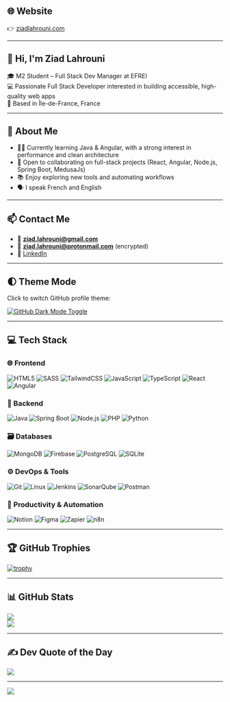 ## 🌐 Website  
👉 [ziadlahrouni.com](https://ziadlahrouni.com)

---

## 👋 Hi, I'm Ziad Lahrouni

🎓 M2 Student – Full Stack Dev Manager at EFREI  
💻 Passionate Full Stack Developer interested in building accessible, high-quality web apps  
📍 Based in Île-de-France, France

---

## 💫 About Me

- 👨‍💻 Currently learning Java & Angular, with a strong interest in performance and clean architecture  
- 🚀 Open to collaborating on full-stack projects (React, Angular, Node.js, Spring Boot, MedusaJs)  
- 📚 Enjoy exploring new tools and automating workflows  
- 🗣️ I speak French and English

---

## 📫 Contact Me

- 📧 **ziad.lahrouni@gmail.com**  
- 🔐 **ziad.lahrouni@protonmail.com** (encrypted)  
- 💼 [LinkedIn](https://linkedin.com/in/ziad-lahrouni)

---

## 🌓 Theme Mode  
Click to switch GitHub profile theme:

[![GitHub Dark Mode Toggle](https://img.shields.io/badge/-Switch%20Theme-black?style=for-the-badge&logo=github&logoColor=white)](https://github.com/settings/appearance)

---

## 💻 Tech Stack

### 🌐 Frontend
![HTML5](https://img.shields.io/badge/html5-%23E34F26.svg?style=for-the-badge&logo=html5&logoColor=white)
![SASS](https://img.shields.io/badge/sass-%23CC6699.svg?style=for-the-badge&logo=sass&logoColor=white)
![TailwindCSS](https://img.shields.io/badge/tailwindcss-%2306B6D4.svg?style=for-the-badge&logo=tailwindcss&logoColor=white)
![JavaScript](https://img.shields.io/badge/javascript-%23F7DF1E.svg?style=for-the-badge&logo=javascript&logoColor=black)
![TypeScript](https://img.shields.io/badge/typescript-%23007ACC.svg?style=for-the-badge&logo=typescript&logoColor=white)
![React](https://img.shields.io/badge/react-%2361DAFB.svg?style=for-the-badge&logo=react&logoColor=black)
![Angular](https://img.shields.io/badge/angular-%23DD0031.svg?style=for-the-badge&logo=angular&logoColor=white)

### 🔧 Backend
![Java](https://img.shields.io/badge/java-%23ED8B00.svg?style=for-the-badge&logo=openjdk&logoColor=white)
![Spring Boot](https://img.shields.io/badge/springboot-%236DB33F.svg?style=for-the-badge&logo=springboot&logoColor=white)
![Node.js](https://img.shields.io/badge/node.js-%23339933.svg?style=for-the-badge&logo=node.js&logoColor=white)
![PHP](https://img.shields.io/badge/php-%23777BB4.svg?style=for-the-badge&logo=php&logoColor=white)
![Python](https://img.shields.io/badge/python-%233776AB.svg?style=for-the-badge&logo=python&logoColor=white)

### 🗃️ Databases
![MongoDB](https://img.shields.io/badge/mongodb-%2347A248.svg?style=for-the-badge&logo=mongodb&logoColor=white)
![Firebase](https://img.shields.io/badge/firebase-%23039BE5.svg?style=for-the-badge&logo=firebase&logoColor=white)
![PostgreSQL](https://img.shields.io/badge/postgresql-%23336791.svg?style=for-the-badge&logo=postgresql&logoColor=white)
![SQLite](https://img.shields.io/badge/sqlite-%2307405e.svg?style=for-the-badge&logo=sqlite&logoColor=white)

### ⚙️ DevOps & Tools
![Git](https://img.shields.io/badge/git-%23F05033.svg?style=for-the-badge&logo=git&logoColor=white)
![Linux](https://img.shields.io/badge/linux-%23FCC624.svg?style=for-the-badge&logo=linux&logoColor=black)
![Jenkins](https://img.shields.io/badge/jenkins-%232C5263.svg?style=for-the-badge&logo=jenkins&logoColor=white)
![SonarQube](https://img.shields.io/badge/sonarqube-%2300B4C6.svg?style=for-the-badge&logo=sonarqube&logoColor=white)
![Postman](https://img.shields.io/badge/postman-FF6C37?style=for-the-badge&logo=postman&logoColor=white)

### 🎯 Productivity & Automation
![Notion](https://img.shields.io/badge/notion-%23000000.svg?style=for-the-badge&logo=notion&logoColor=white)
![Figma](https://img.shields.io/badge/figma-%23F24E1E.svg?style=for-the-badge&logo=figma&logoColor=white)
![Zapier](https://img.shields.io/badge/zapier-FE4C1C?style=for-the-badge&logo=zapier&logoColor=white)
![n8n](https://img.shields.io/badge/n8n-ED6A5E?style=for-the-badge&logo=n8n&logoColor=white)

---

## 🏆 GitHub Trophies

[![trophy](https://github-profile-trophy.vercel.app/?username=Zlahrouni&theme=flat&column=7)](https://github.com/ryo-ma/github-profile-trophy)

---

## 📊 GitHub Stats

![](https://github-readme-stats.vercel.app/api?username=Zlahrouni&theme=swift&show_icons=true&locale=en)  
![](https://github-readme-stats.vercel.app/api/top-langs/?username=Zlahrouni&layout=compact&theme=swift)

---

## ✍️ Dev Quote of the Day

![](https://quotes-github-readme.vercel.app/api?type=horizontal&theme=radical)

---

[![](https://visitcount.itsvg.in/api?id=Zlahrouni&icon=0&color=0)](https://visitcount.itsvg.in)
